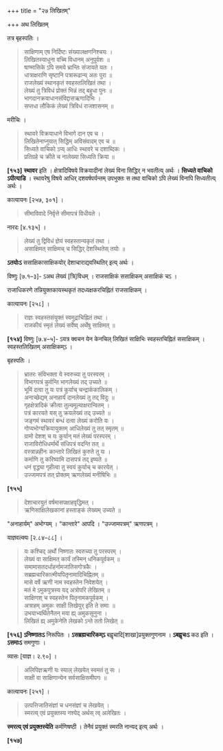 +++
title = "२७ लिखितम्"

+++
अथ लिखितम्

तत्र बृहस्पतिः ।

> साक्षिणाम् एष निर्दिष्टः संख्यालक्षणनिश्चयः ।  
> लिखितस्याधुना वच्मि विधानम् अनुपूर्वशः ॥  
> षाण्मासिके ऽपि समये भ्रान्तिः संजायते यतः ।  
> धात्राक्षराणि सृष्टानि पत्रारूढान्य् अतः पुरा ॥  
> राजलेख्यं स्थानकृतं स्वहस्तलिखितं तथा ।  
> लेख्यं तु त्रिविधं प्रोक्तं भिन्नं तद् बहुधा पुनः ॥  
> भागदानक्रयाधानसंविद्दासऋणादिभिः ।  
> सप्तधा लौकिकं लेख्यं त्रिविधं राजशासनम् ॥

मरीचिः ।

> स्थावरे विक्रयाधाने विभागे दान एव च ।  
> लिखितेनाप्नुयात् सिद्धिम् अविसंवादम् एव च ॥  
> सिध्यते वाचिको ऽप्य् आधिः स्थावरे च दशाब्दिकः ।  
> प्रतिग्रहे च क्रीते च नालेख्या सिध्यति क्रिया ॥

**[१५३]** **स्थावर** इति । क्षेत्रादिविषये विक्रयादीनां लेख्यं विना सिद्धिर् न भवतीत्य् अर्थः । **सिध्यते वाचिको ऽपीत्याडि** । स्थावरेषु विषये आधिर् दशवर्षपर्यन्तम् उपभुक्तः स तथा वाचिको ऽपि लेख्यं विनापि सिध्यतीत्य् अर्थः ।

कात्यायनः [२५७, ३०१] ।

> सीमाविवादे निर्वृत्ते सीमापत्रं विधीयते ।

नारदः [४.१३५] ।

> लेख्यं तु द्विविधं ज्ञेयं स्वहस्तान्यकृतं तथा ।  
> असाक्षिमत् साक्षिमच् च सिद्धिर् देशस्थितेस् तयोः ॥

**ऽतयोःऽ** ससाक्षिकासाक्षिकयोर् देशाचाराद्यवस्थितिर् इत्य् अर्थः ।

विष्णुः [७.१–३]- ऽअथ लेख्यं [त्रि]विधम् । राजसाक्षिकं ससाक्षिकम् असाक्षिकं चऽ ।

राजाधिकरणे तन्नियुक्तकायस्थकृतं तदध्यक्षकरचिह्नितं राजसाक्षिकम् ।

कात्यायनः [२५८] ।

> राज्ञः स्वहस्तसंयुक्तं स्वमुद्राचिह्नितं तथा ।  
> राजकीयं स्मृतं लेख्यं सर्वेष्व् अर्थेषु साक्षिमत् ॥

**[१५४]** विष्णुः [७.४–५]- ऽयत्र क्वचन येन केनचिल् लिखितं साक्षिभिः स्वहस्तचिह्नितं ससाक्षिकम् । स्वहस्तलिखितम् असाक्षिकम्ऽ ।

बृहस्पतिः ।

> भ्रातरः संविभक्ता ये स्वरुच्या तु परस्परम् ।  
> विभागपत्रं कुर्वन्ति भागलेख्यं तद् उच्यते ॥  
> भूमिं दत्वा तु यः पत्रं कुर्याच् चन्द्रार्ककालिकम् ।  
> अनाच्छेद्यम् अनाहार्यं दानलेख्यं तु तद् विदुः ॥  
> गृहक्षेत्रादिकं क्रीत्वा तुल्यमूल्याक्षरान्वितम् ।  
> पत्रं कारयते यस् तु क्रयलेख्यं तद् उच्यते ॥  
> जङ्गमं स्थावरं बन्धं दत्वा लेख्यं करोति यः ।  
> गोप्यभोग्यक्रियायुक्तम् आधिलेख्यं तु तत् स्मृतम् ॥  
> ग्रामो देशश् च यः कुर्यान् मतं लेख्यं परस्परम् ।  
> राजाविरोधिधर्मार्थे संधिपत्रं वदन्ति तत् ॥  
> वस्त्रान्नहीनः कान्तारे लिखितं कुरुते तु यः ।  
> कर्माणि तु करिष्यामि दासपत्रं तद् इष्यते ॥  
> धनं वृद्ध्या गृहीत्वा तु स्वयं कुर्याच् च कारयेत् ।  
> उज्जामपत्रं तत् प्रोक्तम् ऋणलेख्यं मनीषिभिः ॥

**[१५५]**  
> देशाचारयुतं वर्षमासपक्षाहवृद्धिमत् ।  
> ऋणिसाक्षिलेखकानां हस्ताङ्कं लेख्यम् उच्यते ॥

"अनाहार्यम्" अभोग्यम् । "कान्तारे" आपदि । "उज्जामपत्रम्" ऋणपत्रम् ।

याज्ञवल्क्यः [२.८४–८८] ।

> यः कश्चिद् अर्थो निष्णातः स्वरुच्या तु परस्परम् ।  
> लेख्यं वा साक्षिमत् कार्यं तस्मिन् धनिकपूर्वकम् ॥  
> समामासतदर्धाहर्नामजातिसगोत्रकैः ।  
> सब्रह्मचारिकात्मीयपितृनामादिचिह्नितम् ॥  
> मासे वर्षे ऋणी नाम स्वहस्तेन निवेशयेत् ।  
> मतं मे ऽमुकपुत्रस्य यद् अत्रोपरि लेखितम् ॥  
> साक्षिणश् च स्वहस्तेन पितृनामकपूर्वकम् ।  
> अत्राहम् अमुकः साक्षी लिखेयुर् इति ते समाः ॥  
> उभयाभ्यर्थितेनैतन् मया ह्य् अमुकसूनुना ।  
> लिखितं ह्य् अमुकेनेति लेखको ऽन्ते ततो लिखेत् ॥

**[१५६]** **ऽनिष्णातःऽ** निरूपितः । **ऽसब्रह्मचारिकम्ऽ** बह्वृचादि[शाखा]प्रयुक्तगुणनाम । **ऽबह्वृचःऽ** कठ इति । **ऽसमाःऽ** समगुणाः ।

व्यासः [याज्ञ। २.९०] ।

> अलिपिज्ञऋणी यः स्याल् लेखयेत् स्वमतं तु सः ।  
> साक्षी वा साक्षिणान्येन सर्वसाक्षिसमीपगः ॥

कात्यायनः [२५१] ।

> उत्पत्तिजातिसंज्ञां च धनसंज्ञां च लेखयेत् ।  
> स्मरत्य् एवं प्रयुक्तस्य नश्येद् अर्थस् त्व् अलेखितः ।

**स्मरत्य् एवं प्रयुक्तस्येति** कर्मणिषष्ठी । तेनैवं प्रयुक्तं स्मरति नान्यद् इत्य् अर्थः ।

**[१५७]**
